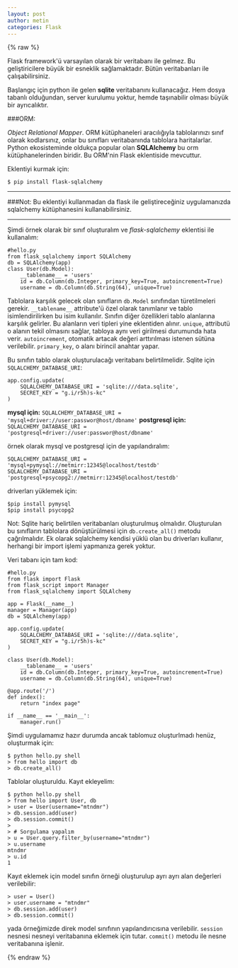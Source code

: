 ```yaml
---
layout: post
author: metin
categories: Flask
---
```


{% raw %}

Flask framework'ü varsayılan olarak bir veritabanı ile gelmez. Bu geliştiricilere büyük bir esneklik sağlamaktadır. Bütün veritabanları ile çalışabilirsiniz.

Başlangıç için python ile gelen **sqlite** veritabanını kullanacağız. Hem dosya tabanlı olduğundan, server kurulumu yoktur, hemde taşınabilir olması büyük bir ayrıcalıktır.

###ORM: 

_Object Relational Mapper_. ORM kütüphaneleri aracılığıyla tablolarınızı sınıf olarak kodlarsınız, onlar bu sınıfları veritabanında tablolara haritalarlar. Python ekosisteminde oldukça popular olan **SQLAlchemy** bu orm kütüphanelerinden biridir. Bu ORM'nin Flask eklentiside mevcuttur.

Eklentiyi kurmak için:

	$ pip install flask-sqlalchemy

------------------------------------------------------

###Not:
Bu eklentiyi kullanmadan da flask ile geliştireceğiniz uygulamanızda sqlalchemy kütüphanesini kullanabilirsiniz.

------------------------------------------------------

Şimdi örnek olarak bir sınıf oluşturalım ve _flask-sqlalchemy_ eklentisi ile kullanalım:

	#hello.py
	from flask_sqlalchemy import SQLAlchemy
	db = SQLAlchemy(app)
	class User(db.Model):
		__tablename__ = 'users'
		id = db.Column(db.Integer, primary_key=True, autoincrement=True)
		username = db.Column(db.String(64), unique=True)

Tablolara karşılık gelecek olan sınıfların `db.Model` sınıfından türetilmeleri gerekir. `__tablename__` attribute'ü özel olarak tanımlanır ve tablo isimlendirilirken bu isim kullanılır. Sınıfın diğer özellikleri tablo alanlarına karşılık gelirler. Bu alanların veri tipleri yine eklentiden alınır. `unique`, attributü o alanın tekil olmasını sağlar, tabloya aynı veri girilmesi durumunda hata verir. `autoincrement`, otomatik artacak değeri arttırılması istenen sütüna verilebilir. `primary_key`, o alanı birincil anahtar yapar.

Bu sınıfın tablo olarak oluşturulacağı veritabanı belirtilmelidir. Sqlite için `SQLALCHEMY_DATABASE_URI`:

	app.config.update(
		SQLALCHEMY_DATABASE_URI = 'sqlite:///data.sqlite',
		SECRET_KEY = "g.i/r5h)s-kc"
	)

**mysql için:** `SQLALCHEMY_DATABASE_URI = 'mysql+driver://user:passwor@host/dbname'`
**postgresql için:** `SQLALCHEMY_DATABASE_URI = 'postgresql+driver://user:passwor@host/dbname'`

örnek olarak mysql ve postgresql için de yapılandıralım: 

	SQLALCHEMY_DATABASE_URI = 'mysql+pymysql://metmirr:12345@localhost/testdb'
	SQLALCHEMY_DATABASE_URI = 'postgresql+psycopg2://metmirr:12345@localhost/testdb'

driverları yüklemek için:

	$pip install pymysql
	$pip install psycopg2

Not: Sqlite hariç belirtilen veritabanları oluşturulmuş olmalıdır. Oluşturulan bu sınıfların tablolara dönüştürülmesi için `db.create_all()` metodu çağrılmalıdır. Ek olarak sqlalchemy kendisi yüklü olan bu driverları kullanır, herhangi bir import işlemi yapmanıza gerek yoktur.

Veri tabanı için tam kod:

	#hello.py
	from flask import Flask
	from flask_script import Manager
	from flask_sqlalchemy import SQLAlchemy

	app = Flask(__name__)
	manager = Manager(app)
	db = SQLAlchemy(app)

	app.config.update(
		SQLALCHEMY_DATABASE_URI = 'sqlite:///data.sqlite',
		SECRET_KEY = "g.i/r5h)s-kc"
	)

	class User(db.Model):
		__tablename__ = 'users'
		id = db.Column(db.Integer, primary_key=True, autoincrement=True)
		username = db.Column(db.String(64), unique=True)

	@app.route('/')
	def index():
		return "index page"

	if __name__ == '__main__':
		manager.run()

Şimdi uygulamamız hazır durumda ancak tablomuz oluşturlmadı henüz, oluşturmak için:

	$ python hello.py shell
	> from hello import db
	> db.create_all()

Tablolar oluşturuldu. Kayıt ekleyelim:

	$ python hello.py shell
	> from hello import User, db
	> user = User(username="mtndmr")
	> db.session.add(user)
	> db.session.commit()
	>
	> # Sorgulama yapalım
	> u = User.query.filter_by(username="mtndmr")
	> u.username
	mtndmr
	> u.id
	1

Kayıt eklemek için model sınıfın örneği oluşturulup ayrı ayrı alan değerleri verilebilir:

	> user = User()
	> user.username = "mtndmr"
	> db.session.add(user)
	> db.session.commit()

yada örneğimizde direk model sınıfının yapılandırıcısına verilebilir. `session` nesnesi nesneyi veritabanına eklemek için tutar. `commit()` metodu ile nesne veritabanına işlenir.

{% endraw %}
